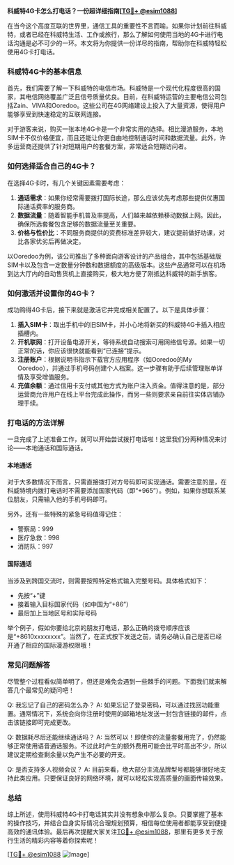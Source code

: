 **科威特4G卡怎么打电话？一份超详细指南[[TG💪+ @esim1088](https://t.me/s/esim1088)]**

在当今这个高度互联的世界里，通信工具的重要性不言而喻。如果你计划前往科威特，或者已经在科威特生活、工作或旅行，那么了解如何使用当地的4G卡进行电话沟通是必不可少的一环。本文将为你提供一份详尽的指南，帮助你在科威特轻松使用4G卡打电话。

### 科威特4G卡的基本信息

首先，我们需要了解一下科威特的电信市场。科威特是一个现代化程度很高的国家，其电信网络覆盖广泛且信号质量优良。目前，在科威特运营的主要电信公司包括Zain、VIVA和Ooredoo。这些公司在4G网络建设上投入了大量资源，使得用户能够享受到快速稳定的互联网连接。

对于游客来说，购买一张本地4G卡是一个非常实用的选择。相比漫游服务，本地SIM卡不仅价格便宜，而且还能让你更自由地控制通话时间和数据流量。此外，许多运营商还提供了针对短期用户的套餐方案，非常适合短期访问者。

### 如何选择适合自己的4G卡？

在选择4G卡时，有几个关键因素需要考虑：

1. **通话需求**：如果你经常需要拨打国际长途，那么应该优先考虑那些提供优惠国际通话费率的服务商。
2. **数据流量**：随着智能手机普及率提高，人们越来越依赖移动数据上网。因此，确保所选套餐包含足够的数据流量至关重要。
3. **价格与性价比**：不同服务商提供的资费标准差异较大，建议提前做好功课，对比各家优劣后再做决定。

以Ooredoo为例，该公司推出了多种面向游客设计的产品组合，其中包括基础版SIM卡以及包含一定数量分钟数和数据额度的高级版本。这些产品通常可以在机场到达大厅内的自动售货机上直接购买，极大地方便了刚抵达科威特的新手旅客。

### 如何激活并设置你的4G卡？

成功购得4G卡后，接下来就是激活它并完成相关配置了。以下是具体步骤：

1. **插入SIM卡**：取出手机中的旧SIM卡，并小心地将新买的科威特4G卡插入相应插槽内。
2. **开机联网**：打开设备电源开关，等待系统自动搜索可用网络信号源。如果一切正常的话，你应该很快就能看到“已连接”提示。
3. **注册账户**：根据说明书指示下载官方应用程序（如Ooredoo的My Ooredoo），并通过手机号码创建个人档案。这一步骤有助于后续管理账单详情及享受增值服务。
4. **充值余额**：通过信用卡支付或其他方式为账户注入资金。值得注意的是，部分运营商允许用户在线上平台完成此操作，而另一些则要求亲自前往实体店铺办理手续。

### 打电话的方法详解

一旦完成了上述准备工作，就可以开始尝试拨打电话啦！这里我们分两种情况来讨论——本地通话和国际通话。

#### 本地通话

对于大多数情况下而言，只需直接拨打对方号码即可实现通话。需要注意的是，在科威特境内拨打电话时不需要添加国家代码（即“+965”）。例如，如果你想联系某位朋友，只需输入他的手机号码即可。

另外，还有一些特殊的紧急号码值得记住：
- 警察局：999
- 医疗急救：998
- 消防队：997

#### 国际通话

当涉及到跨国交流时，则需要按照特定格式输入完整号码。具体格式如下：
- 先按“+”键
- 接着输入目标国家代码（如中国为“+86”）
- 最后加上当地区号和实际号码

举个例子，假如你要给北京的朋友打电话，那么正确的拨号顺序应该是“+8610xxxxxxxx”。当然了，在正式按下发送之前，请务必确认自己是否已经开通了相应的国际漫游权限哦！

### 常见问题解答

尽管整个过程看似简单明了，但还是难免会遇到一些棘手的问题。下面我们就来解答几个最常见的疑问吧！

Q: 我忘记了自己的密码怎么办？
A: 如果忘记了登录密码，可以通过找回功能重置。通常情况下，系统会向你注册时使用的邮箱地址发送一封包含链接的邮件，点击该链接即可完成更改。

Q: 数据耗尽后还能继续通话吗？
A: 当然可以！即使你的流量套餐用完了，仍然能够正常使用语音通话服务。不过此时产生的额外费用可能会比平时高出不少，所以建议定期检查剩余量以免产生不必要的开支。

Q: 是否支持多人视频会议？
A: 目前来看，绝大部分主流品牌型号都能够很好地支持此类应用。只要保证良好的网络环境，就可以轻松实现高质量的画面传输效果。

### 总结

综上所述，使用科威特4G卡打电话其实并没有想象中那么复杂。只要掌握了基本的操作技巧，并结合自身实际情况合理规划预算，相信每位使用者都能享受到便捷高效的通讯体验。最后再次提醒大家关注[TG💪+ @esim1088](https://t.me/s/esim1088)，那里有更多关于旅行生活的精彩内容等着你探索呢！

[[TG💪+ @esim1088](https://t.me/s/esim1088) ![Image](https://i.postimg.cc/4NQfJmqS/Snipaste-2025-05-13-00-14-12.png)]